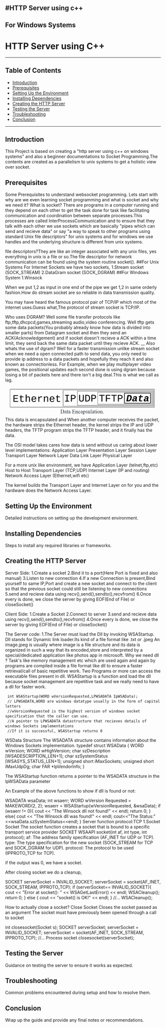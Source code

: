 #HTTP Server using c++
---
## For Windows Systems
# HTTP Server using C++

---

## Table of Contents
- [Introduction](#introduction)
- [Prerequisites](#prerequisites)
- [Setting Up the Environment](#setting-up-the-environment)
- [Installing Dependencies](#installing-dependencies)
- [Creating the HTTP Server](#creating-the-http-server)
- [Testing the Server](#testing-the-server)
- [Troubleshooting](#troubleshooting)
- [Conclusion](#conclusion)

---

## Introduction
This Project is based on creating a "http server using c++ on windows systems" and also a beginner documentations to Socket Programming.The contents are created as a parallelism to unix systems to get a holistic view over socket.

## Prerequisites
Some Prerequisites to understand websocket programming.
Lets start with why are we even learning socket programming and what is socket and why we need it?
What is socket?
There are programs in a computer running and they depend on each other to get the task done for task like facilitating communication and coordination between separate processes.This processes are called InterProcessCommunication and to ensure that they talk with each other we use sockets which are basically "pipes which can send and recieve data" or say "a way to speak to other programs using standard Unix file descriptors" for unix systems and for windows we use handles and the underlying structure is different from unix systems.

file descriptors?They are like an integer associated with any unix files, yes everything in unix is a file or so.The file descriptor for network communication can be found using the system routine socket().
##For Unix Systems
For Internet Sockets we have two sockets, 
1.Stream socket  (SOCK_STREAM)
2.DataGram socket (SOCK_DGRAM)
##For Windows System
1.Winsock

When we put 1,2 as input in one end of the pipe we get 1,2 in same orderly fashion.How do stream socket are so reliable in data transmission quality.

You may have heard the famous protocol pair of TCP/IP which most of the internet uses.Guess what,The protocol of stream socket is TCP/IP.

Who uses DGRAM?
Well some file transfer protocols like ftp,tftp,dhcpcd,games,streaming audio,video conferencing.
Well tftp gets some data packets(You probably already know how data is divided into smaller parts) from Datagram socket and then they send an ACK(Acknowledgement) and if socket doesn't recieve a ACK within a time limit, they send back the same data packet until they recieve ACK.
__
Also whats the use of dgram?
Well for a faster transmission unlike stream socket when we need a open connected path to send data, you only need to provide ip address to a data packets and hopefully they reach it and also known as connectionless.
For Example, when we play multiplayer video games, the positional updates each second done is using dgram because losing a bit of packets here and there isn't a big deal.This is what we call as lag.

![alt text](image.png)
This data is encapsulated and When another computer receives the packet, the hardware strips the Ethernet header, the kernel strips the IP and UDP headers, the TFTP program strips the TFTP header, and it finally has the data.

The OSI model takes cares how data is send without us caring about lower level implementations:
Application Layer
Presentation Layer
Session Layer
Transport Layer
Network Layer
Data Link Layer
Physical Layer

For a more unix like environment, we have
Application Layer (telnet,ftp,etc)
Host to Host Transport Layer (TCP,UDP)
Internet Layer (IP and routing)
Network Access Layer (Ethernet,wifi etc)

The kernel builds the Transport Layer and Internet Layer on for you and the hardware does the Network Access Layer.


## Setting Up the Environment
Detailed instructions on setting up the development environment.

## Installing Dependencies
Steps to install any required libraries or frameworks.

## Creating the HTTP Server
Server Side:
1.Create a socket
2.Bind it to a port(Here Port is fixed and also manual)
3.Listen to new connection
4.If a new Connection is present,Bind yourself to same IP,Port and create a new socket and connect to the client so that the previous socket could still be listening to new connections
5.send and recieve data using recv(),send(),sendto(),recvfrom()
6.Once every is done, we close the server by giving EOF(End of File) or closeSocket()

Client Side:
1.Create a Socket
2.Connect to server
3.send and recieve data using recv(),send(),sendto(),recvfrom()
4.Once every is done, we close the server by giving EOF(End of File) or closeSocket()

The Server code:
1.The Server must load the Dll by invoking WSAStartup.
Dll stands for Dynamic link loader.Its kind of a file format like .txt or .jpeg
An image.jpeg is usually where image is a file structure and its data is organized in such a way that its encoded,store and interpreted by a special/dedicated application like photos app in microsoft.
Why we need dll ?
Task's like memory management etc which are used again and again by programs are compiled inside a file format like dll to ensure a faster retrieval/call of basic repetitive work.
Two Programs or more can access the executable files present in dll.
WSAStartup is a function and load the dll because socket management are repetitive task and we really need to have a dll for faster work.
```
 int WSAStartup(WORD wVersionRequested,LPWSADATA IpWSAData);
 // LPWSADATA,WORD are windows datatype usually in the form of capital letters
 //wVersionRequested is the highest version of windows socket specification that the caller can use.
 //A pointer to LPWSADATA datastructure that recieves details of windows Sockets implementations
 //If it is successful, WSAStartup returns 0
```
WSData Structure
The WSADATA structure contains information about the Windows Sockets implementation.
typedef struct WSAData {
        WORD wVersion;
        WORD wHighVersion;
        char szDescription [WSADESCRIPTION_LEN+1];
        char szSystemStatus [WSASYS_STATUS_LEN+1];
        unsigned short iMaxSockets;
        unsigned short iMaxUdpDg;
        char FAR *IpVendorInfo;
}

The WSAStartup function returns a pointer to the WSADATA structure in the IpWSAData parameter

An Example of the above functions to show if dll is found or not:

WSADATA wsaData;
int wsaerr;
WORD wVersion Requested = MAKEWORD(2, 2);
wsaerr = WSAStartup(wVersionRequested, &wsaData); 
if (wsaerr != 0){
    cout << "The Winsock dll not found!" << endl; 
    return 0;
}
else{
    cout << "The Winsock dll was found!" << endl;
    cout<<"The Status:"<<wsaData.szSystemStatus<<endl;
}
Server function protocol:TCP
1.Socket
Socket
The socket function creates a socket that is bound to a specific transport service provider
SOCKET WSAAPI socket(int af, int type, int protocol);
af: The address family specification (AF_INET for UDP or TCP).
type: The type specification for the new socket (SOCK_STREAM for TCP and SOCK_DGRAM for UDP).
protocol: The protocol to be used (IPPROTO_TCP for TCP).

if the output was 0, we have a socket.

After closing socket we do a cleanup,

SOCKET serverSocket = INVALID_SOCKET;
serverSocket = socket(AF_INET, SOCK_STREAM, IPPROTO_TCP);
if (serverSocket== INVALID_SOCKET){
    cout << "Error at socket(): " << WSAGetLastError() << endl; WSACleanup();
    return 0;
}
else {
    cout << "socket() is OK!" << endl;
}
//...
WSACleanup();

How to actually close a socket?
Close Socket
Closes the socket passed as an argument
The socket must have previously been opened through a call to socket

int closesocket(Socket s);
SOCKET serverSocket;
serverSocket = INVALID_SOCKET; 
serverSocket = socket(AF_INET, SOCK_STREAM, IPPROTO_TCP);
//... Process socket
closesocket(serverSocket);


## Testing the Server
Guidance on testing the server to ensure it works as expected.

## Troubleshooting
Common problems encountered during setup and how to resolve them.

## Conclusion
Wrap up the guide and provide any final notes or recommendations.
